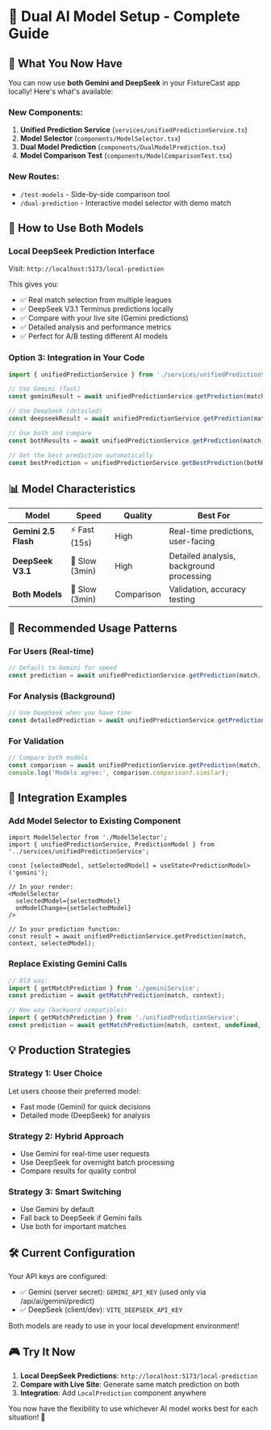 # 🤖 Dual AI Model Setup - Complete Guide

## 🎯 **What You Now Have**

You can now use **both Gemini and DeepSeek** in your FixtureCast app locally! Here's what's available:

### **New Components:**
1. **Unified Prediction Service** (`services/unifiedPredictionService.ts`)
2. **Model Selector** (`components/ModelSelector.tsx`) 
3. **Dual Model Prediction** (`components/DualModelPrediction.tsx`)
4. **Model Comparison Test** (`components/ModelComparisonTest.tsx`)

### **New Routes:**
- `/test-models` - Side-by-side comparison tool
- `/dual-prediction` - Interactive model selector with demo match

## 🚀 **How to Use Both Models**

### **Local DeepSeek Prediction Interface**
Visit: `http://localhost:5173/local-prediction`

This gives you:
- ✅ Real match selection from multiple leagues
- ✅ DeepSeek V3.1 Terminus predictions locally
- ✅ Compare with your live site (Gemini predictions)
- ✅ Detailed analysis and performance metrics
- ✅ Perfect for A/B testing different AI models

### **Option 3: Integration in Your Code**

```typescript
import { unifiedPredictionService } from './services/unifiedPredictionService';

// Use Gemini (fast)
const geminiResult = await unifiedPredictionService.getPrediction(match, context, 'gemini');

// Use DeepSeek (detailed)  
const deepseekResult = await unifiedPredictionService.getPrediction(match, context, 'deepseek');

// Use both and compare
const bothResults = await unifiedPredictionService.getPrediction(match, context, 'both');

// Get the best prediction automatically
const bestPrediction = unifiedPredictionService.getBestPrediction(bothResults);
```

## 📊 **Model Characteristics**

| Model | Speed | Quality | Best For |
|-------|-------|---------|----------|
| **Gemini 2.5 Flash** | ⚡ Fast (15s) | High | Real-time predictions, user-facing |
| **DeepSeek V3.1** | 🐌 Slow (3min) | High | Detailed analysis, background processing |
| **Both Models** | 🐌 Slow (3min) | Comparison | Validation, accuracy testing |

## 🎯 **Recommended Usage Patterns**

### **For Users (Real-time)**
```typescript
// Default to Gemini for speed
const prediction = await unifiedPredictionService.getPrediction(match, context, 'gemini');
```

### **For Analysis (Background)**
```typescript
// Use DeepSeek when you have time
const detailedPrediction = await unifiedPredictionService.getPrediction(match, context, 'deepseek');
```

### **For Validation**
```typescript
// Compare both models
const comparison = await unifiedPredictionService.getPrediction(match, context, 'both');
console.log('Models agree:', comparison.comparison?.similar);
```

## 🔧 **Integration Examples**

### **Add Model Selector to Existing Component**
```tsx
import ModelSelector from './ModelSelector';
import { unifiedPredictionService, PredictionModel } from '../services/unifiedPredictionService';

const [selectedModel, setSelectedModel] = useState<PredictionModel>('gemini');

// In your render:
<ModelSelector 
  selectedModel={selectedModel}
  onModelChange={setSelectedModel}
/>

// In your prediction function:
const result = await unifiedPredictionService.getPrediction(match, context, selectedModel);
```

### **Replace Existing Gemini Calls**
```typescript
// Old way:
import { getMatchPrediction } from './geminiService';
const prediction = await getMatchPrediction(match, context);

// New way (backward compatible):
import { getMatchPrediction } from './unifiedPredictionService'; 
const prediction = await getMatchPrediction(match, context, undefined, 'gemini');
```

## 💡 **Production Strategies**

### **Strategy 1: User Choice**
Let users choose their preferred model:
- Fast mode (Gemini) for quick decisions
- Detailed mode (DeepSeek) for analysis

### **Strategy 2: Hybrid Approach**
- Use Gemini for real-time user requests
- Use DeepSeek for overnight batch processing
- Compare results for quality control

### **Strategy 3: Smart Switching**
- Use Gemini by default
- Fall back to DeepSeek if Gemini fails
- Use both for important matches

## 🛠️ **Current Configuration**

Your API keys are configured:
- ✅ Gemini (server secret): `GEMINI_API_KEY` (used only via /api/ai/gemini/predict)
- ✅ DeepSeek (client/dev): `VITE_DEEPSEEK_API_KEY`

Both models are ready to use in your local development environment!

## 🎮 **Try It Now**

1. **Local DeepSeek Predictions**: `http://localhost:5173/local-prediction`
2. **Compare with Live Site**: Generate same match prediction on both
3. **Integration**: Add `LocalPrediction` component anywhere

You now have the flexibility to use whichever AI model works best for each situation! 🚀